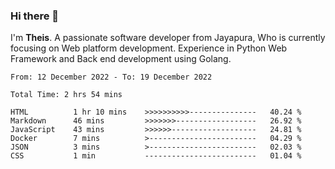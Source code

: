 ### Hi there 👋

I'm <b>Theis</b>. A passionate software developer from Jayapura, Who is currently focusing on Web platform development. Experience in Python Web Framework and Back end development using Golang.

 
 <!--START_SECTION:waka-->

```text
From: 12 December 2022 - To: 19 December 2022

Total Time: 2 hrs 54 mins

HTML          1 hr 10 mins    >>>>>>>>>>---------------   40.24 %
Markdown      46 mins         >>>>>>>------------------   26.92 %
JavaScript    43 mins         >>>>>>-------------------   24.81 %
Docker        7 mins          >------------------------   04.29 %
JSON          3 mins          >------------------------   02.03 %
CSS           1 min           -------------------------   01.04 %
```

<!--END_SECTION:waka-->
